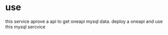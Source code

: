 # use
this service aprove a api to get oneapi mysql data.
deploy a oneapi and use this mysql sercvice
